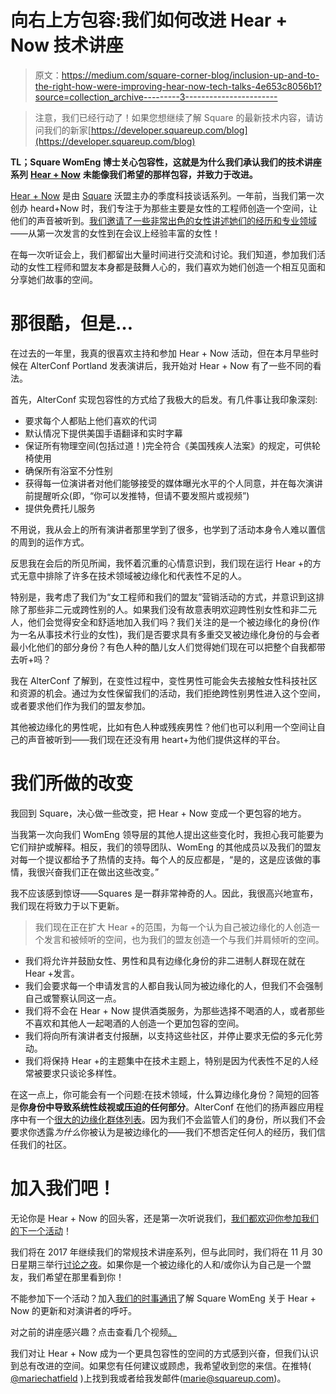 # 向右上方包容:我们如何改进 Hear + Now 技术讲座

> 原文：<https://medium.com/square-corner-blog/inclusion-up-and-to-the-right-how-were-improving-hear-now-tech-talks-4e653c8056b1?source=collection_archive---------3----------------------->

> 注意，我们已经行动了！如果您想继续了解 Square 的最新技术内容，请访问我们的新家[https://developer.squareup.com/blog](https://developer.squareup.com/blog)

**TL；Square WomEng 博士关心包容性，这就是为什么我们承认我们的技术讲座系列** [**Hear + Now**](https://hear-now-nov2016.splashthat.com/) **未能像我们希望的那样包容，并致力于改进。**

[Hear + Now](https://hear-now-nov2016.splashthat.com/) 是由 [Square](https://squareup.com) 沃盟主办的季度科技谈话系列。一年前，当我们第一次创办 heard+Now 时，我们专注于为那些主要是女性的工程师创造一个空间，让他们的声音被听到。[我们邀请了一些非常出色的女性讲述她们的经历和专业领域](/square-corner-blog/square-womeng-hear-now-tech-talks-june-2016-e174e0529834#.9fgw5z6pz)——从第一次发言的女性到在会议上经验丰富的女性！

在每一次听证会上，我们都留出大量时间进行交流和讨论。我们知道，参加我们活动的女性工程师和盟友本身都是鼓舞人心的，我们喜欢为她们创造一个相互见面和分享她们故事的空间。

# 那很酷，但是…

在过去的一年里，我真的很喜欢主持和参加 Hear + Now 活动，但在本月早些时候在 AlterConf Portland 发表演讲后，我开始对 Hear + Now 有了一些不同的看法。

首先，AlterConf 实现包容性的方式给了我极大的启发。有几件事让我印象深刻:

*   要求每个人都贴上他们喜欢的代词
*   默认情况下提供美国手语翻译和实时字幕
*   保证所有物理空间(包括过道！)完全符合《美国残疾人法案》的规定，可供轮椅使用
*   确保所有浴室不分性别
*   获得每一位演讲者对他们能够接受的媒体曝光水平的个人同意，并在每次演讲前提醒听众(即，“你可以发推特，但请不要发照片或视频”)
*   提供免费托儿服务

不用说，我从会上的所有演讲者那里学到了很多，也学到了活动本身令人难以置信的周到的运作方式。

反思我在会后的所见所闻，我怀着沉重的心情意识到，我们现在运行 Hear +的方式无意中排除了许多在技术领域被边缘化和代表性不足的人。

特别是，我考虑了我们为“女工程师和我们的盟友”营销活动的方式，并意识到这排除了那些非二元或跨性别的人。如果我们没有故意表明欢迎跨性别女性和非二元人，他们会觉得安全和舒适地加入我们吗？我们关注的是一个被边缘化的身份(作为一名从事技术行业的女性)，我们是否要求具有多重交叉被边缘化身份的与会者最小化他们的部分身份？有色人种的酷儿女人们觉得她们现在可以把整个自我都带去听+吗？

我在 AlterConf 了解到，在变性过程中，变性男性可能会失去接触女性科技社区和资源的机会。通过为女性保留我们的活动，我们拒绝跨性别男性进入这个空间，或者要求他们作为我们的盟友参加。

其他被边缘化的男性呢，比如有色人种或残疾男性？他们也可以利用一个空间让自己的声音被听到——我们现在还没有用 heart+为他们提供这样的平台。

# 我们所做的改变

我回到 Square，决心做一些改变，把 Hear + Now 变成一个更包容的地方。

当我第一次向我们 WomEng 领导层的其他人提出这些变化时，我担心我可能要为它们辩护或解释。相反，我们的领导团队、WomEng 的其他成员以及我们的盟友对每一个提议都给予了热情的支持。每个人的反应都是，“是的，这是应该做的事情，我很兴奋我们正在做出这些改变。”

我不应该感到惊讶——Squares 是一群非常神奇的人。因此，我很高兴地宣布，我们现在将致力于以下更新。

> 我们现在正在扩大 Hear +的范围，为每一个认为自己被边缘化的人创造一个发言和被倾听的空间，也为我们的盟友创造一个与我们并肩倾听的空间。

*   我们将允许并鼓励女性、男性和具有边缘化身份的非二进制人群现在就在 Hear +发言。
*   我们会要求每一个申请发言的人都自我认同为被边缘化的人，但我们不会强制自己或警察认同这一点。
*   我们将不会在 Hear + Now 提供酒类服务，为那些选择不喝酒的人，或者那些不喜欢和其他人一起喝酒的人创造一个更加包容的空间。
*   我们将向所有演讲者支付报酬，以支持这些社区，并停止要求无偿的多元化劳动。
*   我们将保持 Hear +的主题集中在技术主题上，特别是因为代表性不足的人经常被要求只谈论多样性。

在这一点上，你可能会有一个问题:在技术领域，什么算边缘化身份？简短的回答是**你身份中导致系统性歧视或压迫的任何部分**。AlterConf 在他们的扬声器应用程序中有一个[很大的边缘化群体列表](https://www.alterconf.com/speak)。因为我们不会监管人们的身份，所以我们不会要求你透露*为什么*你被认为是被边缘化的——我们不想否定任何人的经历，我们信任我们的社区。

# 加入我们吧！

无论你是 Hear + Now 的回头客，还是第一次听说我们，[我们都欢迎你参加我们的下一个活动](https://hear-now-nov2016.splashthat.com/)！

我们将在 2017 年继续我们的常规技术讲座系列，但与此同时，我们将在 11 月 30 日星期三举行[讨论之夜](https://hear-now-nov2016.splashthat.com/)。如果你是一个被边缘化的人和/或你认为自己是一个盟友，我们希望在那里看到你！

不能参加下一个活动？加入[我们的时事通讯](http://squ.re/womengnewsletter)了解 Square WomEng 关于 Hear + Now 的更新和对演讲者的呼吁。

对之前的讲座感兴趣？点击查看几个视频[。](/square-corner-blog/square-womeng-hear-now-tech-talks-june-2016-e174e0529834#.9fgw5z6pz)

我们对让 Hear + Now 成为一个更具包容性的空间的方式感到兴奋，但我们认识到总有改进的空间。如果您有任何建议或顾虑，我希望收到您的来信。在推特( [@mariechatfield](http://twitter.com/mariechatfield) )上找到我或者给我发邮件([marie@squareup.com](mailto:marie@squareup.com))。
